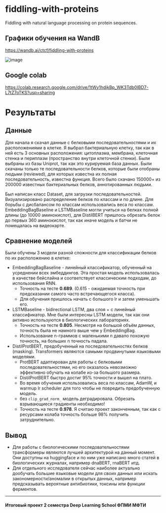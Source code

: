 # fiddling-with-proteins
Fiddling with natural language processing on protein sequences.

## Графики обучения на WandB
https://wandb.ai/ctcf/fiddling-with-proteins

![image](https://user-images.githubusercontent.com/25302233/179421506-2a9fde17-e3bb-4506-9611-0171db9495f7.png)

## Google colab
https://colab.research.google.com/drive/1tWy1hdjkBp_WK3Tdb0IBD7-L7tZ7oTKS?usp=sharing

# Результаты
## Данные
Для начала я скачал данные с белковыми последовательностями и их расположениями в клетке. Я выбрал бактериальную клетку, так как в ней есть 3 основных расположения: цитоплазма, мембрана, клеточная стенка и периплазм (пространство внутри клеточной стенки). Были выбраны из базы Uniprot, так как это курируемая база данных. Были скачаны только те последовательности белков, которые были отобраны людьми (reviewed), для которых известна их полная последовательность, известна функция. Всего было скачано 150000+ из 200000 известных бактериальных белков, аннотированных людьми.

Был написан класс Dataset, для загрузки последовательностей. Визуализировано распределение белков по классам и по длине. Для борьбы с дисбалансом по классам использовались веса по классам.  
EmbeddingBagBaseline и LSTMBaseline могли учиться на белках полной длины (до 10000 аминокислот), для DistilBERT пришлось обрезать белок до первых 360 аминокислот, так как иначе модель и батчи не помещалась на видеокарте.

## Сравнение моделей
Были обучены 3 модели разной сложности для классификации белков по их расположению в клетке:

- EmbeddingBagBaseline - линейный классификатор, обученный на усреднении всех эмбеддингов. Эта простая модель использовалась в качестве бейслайна и соответствует классическим подходам, до использования RNN. 
    - Точность на тесте **0.689**. (0.615 - ожидаемая точность при предсказании самого часто встречающегося класса).
    - Для обучения пришлось начать с большого lr и затем уменьшать его.
- LSTMBaseline - bidirectional LSTM, два слоя + с линейный классификатор. Мне были интересны LSTM модели, так как они активно используются в биологических лабораториях. 
    - Точность на тесте **0.805**. Несмотря на большой объём данных, точность была не намного выше чем у EmbeddingBag. 
    - Использование n-граммов с маленькими n давало похожую точность, на больших n точность падала.
- DistilProtBERT, предобученный на последовательностях белков (masking). Transformers являются самыми продвинутыми языковыми моделями. 
    - ProtBERT адаптирован для работы с белковыми последовательностями, но его оказалось невозможно эффективно обучать на колабе из-за большого размера. 
    - DistilProtBERT быстро достиг 95% точности и вышел на плато.
    - Во время обучения использовались веса по классам, AdamW, и warmup lr scheduler для того чтобы не повредить предобученную модель.
    - без `clip_grad_norm_` модель деградировала. Обрезать взрывающиеся градиенты необходимо! 
    - Точность на тесте **0.978**. Я считаю проект законченным, так как с ресурсами колаба точность больше 98% получить затруднительно.

## Вывод
- Для работы с биологическими последовательностями трансформеры являются лучшей архитектурой на данный момент. Они доступны на huggingface и по ним уже написано много статей в биологических журналах, например dnaBERT, rnaBERT итд.
- Для отдельного исследователя сейчас наиболее актуально дообучать большие языковые модели для своих данных или искать закономерности/аномалии в открытых данных, например предсказывать вероятные антибиотики, токсины или функции ферментов.

---

#### Итоговый проект 2 семестра Deep Learning School ФПМИ МФТИ
